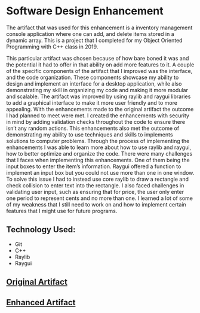 

# Software Design Enhancement

The artifact that was used for this enhancement is a inventory management console application where one can add, and delete items stored in a dynamic array. This is a project that I completed for my Object Oriented Programming with C++ class in 2019. 	

This particular artifact was chosen because of how bare boned it was and the potential it had to offer in that ability on add more features to it. A couple of the specific components of the artifact that I improved was the interface, and the code organization. These components showcase my ability to design and implement an interface for a desktop application, while also demonstrating my skill in organizing my code and making it more modular and scalable. The artifact was improved by using raylib and raygui libraries to add a graphical interface to make it more user friendly and to more appealing. 
With the enhancements made to the original artifact the outcome I had planned to meet were met. I created the enhancements with security in mind by adding validation checks throughout the code to ensure there isn’t any random actions. This enhancements also met the outcome of demonstrating my ability to use techniques and skills to implements solutions to computer problems. 
Through the process of implementing the enhancements I was able to learn more about how to use raylib and raygui, how to better optimize and organize the code. There were many challenges that I faces when implementing this enhancements. One of them being the input boxes to enter the item’s information. Raygui offered a function to implement an input box but you could not use more than one in one window. To solve this issue I had to instead use core raylib to draw a rectangle and check collision to enter text into the rectangle. I also faced challenges in validating user input, such as ensuring that for price, the user only enter one period to represent cents and no more than one. I learned a lot of some of my weakness that I still need to work on and how to implement certain features that I might use for future programs.

## Technology Used:
- Git
- C++
- Raylib
- Raygui

## [Original Artifact](https://github.com/BlueOrange579/BlueOrange579.github.io/blob/main/OriginalArtifact/InvInq.cpp)

## [Enhanced Artifact](https://github.com/BlueOrange579/BlueOrange579.github.io/tree/main/SystemDesign/InventoryFinal)